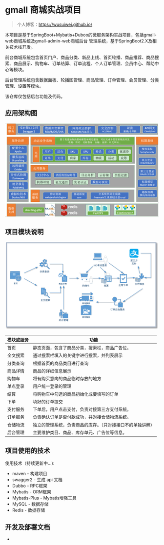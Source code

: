 # gmall 商城实战项目
> 个人博客：https://wusuiwei.github.io/

本项目是基于SpringBoot+Mybatis+Duboo的微服务架构实战项目，包括gmall-web商城系统及gmall-admin-web商城后台
管理系统，基于SpringBoot2.X及相关技术栈开发。

前台商城系统包含首页门户、商品分类、新品上线、首页轮播、商品推荐、商品搜索、商品展示、购物车、订单结算、订单流程、个人订单管理、会员中心、帮助中心等模块。 

后台管理系统包含数据面板、轮播图管理、商品管理、订单管理、会员管理、分类管理、设置等模块。

该仓库仅包括后台功能及代码。
## 应用架构图
![项目架构图](imgs/项目架构图.jpg)
## 项目模块说明
![业务流程图](imgs/业务流程图.jpg)

| 模块或服务 | 功能 |
| -------- | ---------------------------------------------- |
首页	|   静态页面，包含了商品分类，搜索栏，商品广告位。
全文搜索|	通过搜索栏填入的关键字进行搜索，并列表展示
分类查询|	根据首页的商品类目进行查询
商品详情|	商品的详细信息展示
购物车	|   将有购买意向的商品临时存放的地方
单点登录|	用户统一登录的管理
结算	|   将购物车中勾选的商品初始化成要填写的订单
下单	|   填好的订单提交
支付服务|	下单后，用户点击支付，负责对接第三方支付系统。
订单服务|	负责确认订单是否付款成功，并对接仓储物流系统。
仓储物流|	独立的管理系统，负责商品的库存。（只对接接口不的单独讲解）
后台管理|	主要维护类目、商品、库存单元、广告位等信息。
## 项目使用的技术
使用技术（持续更新中...):
- maven - 构建项目
- swagger2 - 生成 api 文档
- Dubbo - RPC框架
- Mybatis - ORM框架
- Mybatis-Plus - Mybatis增强工具
- MySQL - 数据存储
- Redis - 数据存储

## 开发及部署文档
- 


